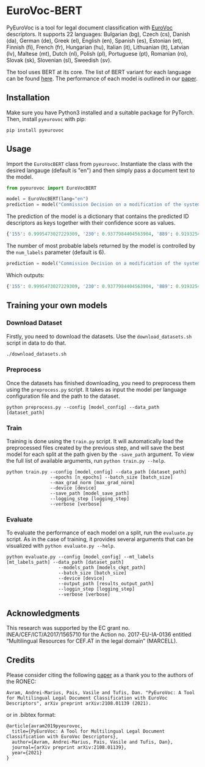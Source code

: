 # EuroVoc-BERT

PyEuroVoc is a tool for legal document classification with [EuroVoc](https://eur-lex.europa.eu/browse/eurovoc.html) descriptors. It supports 22 languages: Bulgarian (bg), Czech (cs), Danish (da), German (de), Greek (el), English (en), Spanish (es), Estonian (et), Finnish (fi), French (fr), Hungarian (hu), Italian (it), Lithuanian (lt), Latvian (lv), Maltese (mt), Dutch (nl), Polish (pl), Portuguese (pt), Romanian (ro), Slovak (sk), Slovenian (sl), Sweedish (sv). 

The tool uses BERT at its core. The list of BERT variant for each language can be found [here](). The performance of each model is outlined in our [paper](https://arxiv.org/abs/2108.01139).

## Installation

Make sure you have Python3 installed and a suitable package for PyTorch. Then, install `pyeurovoc` with pip:

```
pip install pyeurovoc
```

## Usage

Import the `EuroVocBERT` class from `pyeurovoc`. Instantiate the class with the desired langauge (default is "en") and then simply pass a document text to the model.

``` python
from pyeurovoc import EuroVocBERT

model = EuroVocBERT(lang="en")
prediction = model("Commission Decision on a modification of the system of aid applied in Italy in respect of shipbuilding")
```

The prediction of the model is a dictionary that contains the predicted ID descriptors as keys together with their confidence score as values.

``` python
{'155': 0.9995473027229309, '230': 0.9377984404563904, '889': 0.9193254113197327, '1519': 0.714003324508667, '5020': 0.5, '5541': 0.5}
```

The number of most probable labels returned by the model is controlled by the `num_labels` parameter (default is 6).


``` python
prediction = model("Commission Decision on a modification of the system of aid applied in Italy in respect of shipbuilding", num_labels=4)
```

Which outputs:
``` python
{'155': 0.9995473027229309, '230': 0.9377984404563904, '889': 0.9193254113197327, '1519': 0.714003324508667}
```

## Training your own models

### Download Dataset

Firstly, you need to download the datasets. Use the `download_datasets.sh` script in data to do that.

``` sh
./download_datasets.sh
```

### Preprocess

Once the datasets has finished downloading, you need to preprocess them using the `preprocess.py` script. It takes as input the model per language configuration file and the path to the dataset.

```
python preprocess.py --config [model_config] --data_path [dataset_path]
```

### Train

Training is done using the `train.py` script. It will automatically load the preprocessed files created by the previous step, and will save the best model for each split at the path given by the `-save_path` argument. To view the full list of available arguments, run `python train.py --help`.

```
python train.py --config [model_config] --data_path [dataset_path] 
                --epochs [n_epochs] --batch_size [batch_size] 
                --max_grad_norm [max_grad_norm]
                --device [device]
                --save_path [model_save_path]
                --logging_step [logging_step]
                --verbose [verbose]
```

### Evaluate

To evaluate the performance of each model on a split, run the `evaluate.py` script. As in the case of training, it provides several arguments that can be visualized with `python evaluate.py --help`.

```
python evaluate.py --config [model_config] --mt_labels [mt_labels_path] --data_path [dataset_path]
                   --models_path [models_ckpt_path] 
                   --batch_size [batch_size]
                   --device [device]
                   --output_path [results_output_path]
                   --loggin_step [logging_step]
                   --verbose [verbose]
```

## Acknowledgments

This research was supported by the EC grant no. INEA/CEF/ICT/A2017/1565710 for the Action no. 2017-EU-IA-0136 entitled “Multilingual Resources for CEF.AT in the legal domain” (MARCELL).

## Credits

Please consider citing the following [paper](https://arxiv.org/abs/2108.01139) as a thank you to the authors of the RONEC: 
```
Avram, Andrei-Marius, Pais, Vasile and Tufis, Dan. "PyEuroVoc: A Tool for Multilingual Legal Document Classification with EuroVoc Descriptors", arXiv preprint arXiv:2108.01139 (2021).
```
or in .bibtex format:
```
@article{avram2019pyeurovoc,
  title={PyEuroVoc: A Tool for Multilingual Legal Document Classification with EuroVoc Descriptors},
  author={Avram, Andrei-Marius, Pais, Vasile and Tufis, Dan},
  journal={arXiv preprint arXiv:2108.01139},
  year={2021}
}
```
